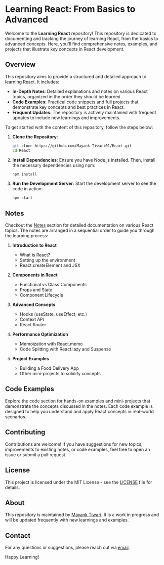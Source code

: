 # Learning React: From Basics to Advanced

Welcome to the **Learning React** repository! This repository is dedicated to documenting and tracking the journey of learning React, from the basics to advanced concepts. Here, you'll find comprehensive notes, examples, and projects that illustrate key concepts in React development.

## Overview

This repository aims to provide a structured and detailed approach to learning React. It includes:

- **In-Depth Notes**: Detailed explanations and notes on various React topics, organized in the order they should be learned.
- **Code Examples**: Practical code snippets and full projects that demonstrate key concepts and best practices in React.
- **Frequent Updates**: The repository is actively maintained with frequent updates to include new learnings and improvements.
  
To get started with the content of this repository, follow the steps below:

1. **Clone the Repository**:
   ```sh
   git clone https://github.com/Mayank-Tiwari01/React.git
   cd React
   ```

2. **Install Dependencies**:
   Ensure you have Node.js installed. Then, install the necessary dependencies using npm:
   ```sh
   npm install
   ```

3. **Run the Development Server**:
   Start the development server to see the code in action:
   ```sh
   npm start
   ```

## Notes

Checkout the [Notes](./1React-Notes) section for detailed documentation on various React topics. The notes are arranged in a sequential order to guide you through the learning process:

1. **Introduction to React**
   - What is React?
   - Setting up the environment
   - React.createElement and JSX

2. **Components in React**
   - Functional vs Class Components
   - Props and State
   - Component Lifecycle

3. **Advanced Concepts**
   - Hooks (useState, useEffect, etc.)
   - Context API
   - React Router

4. **Performance Optimization**
   - Memoization with React.memo
   - Code Splitting with React.lazy and Suspense

5. **Project Examples**
   - Building a Food Delivery App
   - Other mini-projects to solidify concepts

## Code Examples

Explore the code section for hands-on examples and mini-projects that demonstrate the concepts discussed in the notes. Each code example is designed to help you understand and apply React concepts in real-world scenarios.

## Contributing

Contributions are welcome! If you have suggestions for new topics, improvements to existing notes, or code examples, feel free to open an issue or submit a pull request.

## License

This project is licensed under the MIT License - see the [LICENSE](./LICENSE) file for details.

## About

This repository is maintained by [Mayank Tiwari](https://github.com/Mayank-Tiwari01). It is a work in progress and will be updated frequently with new learnings and examples.

## Contact

For any questions or suggestions, please reach out via [email](mailto:mayank.tiwari0106@gmail.com).

Happy Learning!
